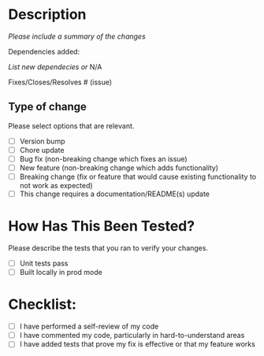 # Description

_Please include a summary of the changes_

Dependencies added:

_List new dependecies or_
N/A

Fixes/Closes/Resolves # (issue)

## Type of change

Please select options that are relevant.

- [ ] Version bump
- [ ] Chore update
- [ ] Bug fix (non-breaking change which fixes an issue)
- [ ] New feature (non-breaking change which adds functionality)
- [ ] Breaking change (fix or feature that would cause existing functionality to not work as expected)
- [ ] This change requires a documentation/README(s) update

# How Has This Been Tested?

Please describe the tests that you ran to verify your changes.

- [ ] Unit tests pass
- [ ] Built locally in prod mode

# Checklist:

- [ ] I have performed a self-review of my code
- [ ] I have commented my code, particularly in hard-to-understand areas
- [ ] I have added tests that prove my fix is effective or that my feature works
